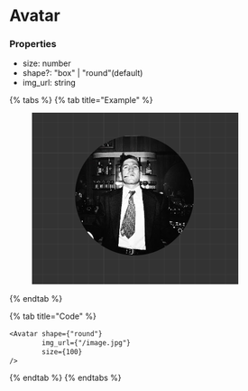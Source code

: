 # Avatar

### Properties

* size: number
* shape?: "box" | "round"(default)
* img\_url: string



{% tabs %}
{% tab title="Example" %}
<figure><img src="../.gitbook/assets/image (2) (1).png" alt=""><figcaption></figcaption></figure>
{% endtab %}

{% tab title="Code" %}
```tsx
<Avatar shape={"round"}
        img_url={"/image.jpg"}
        size={100}
/>
```
{% endtab %}
{% endtabs %}
